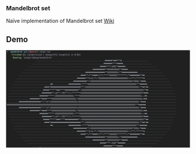 ### Mandelbrot set

Naïve implementation of Mandelbrot set [Wiki](https://en.wikipedia.org/wiki/Plotting_algorithms_for_the_Mandelbrot_set)

## Demo

<p align="center">
  <img src="https://github.com/edgarzapeka/mandelbrot/blob/master/example.png">
</p>
